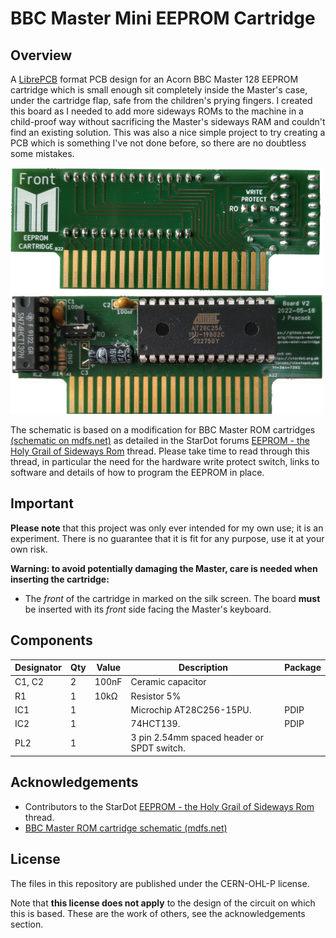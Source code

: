 # BBC Master Mini EEPROM Cartridge

## Overview
A [LibrePCB](https://librepcb.org) format PCB design for an Acorn BBC Master 128 EEPROM cartridge which is small enough sit completely inside the Master's case, under the cartridge flap, safe from the children's prying fingers. I created this board as I needed to add more sideways ROMs to the machine in a child-proof way without sacrificing the Master's sideways RAM and couldn't find an existing solution. This was also a nice simple project to try creating a PCB which is something I've not done before, so there are no doubtless some mistakes.

![Cartridge front](docs/master-mini-cart-front.png?raw=true) ![Cartridge back](docs/master-mini-cart-back.png?raw=true)

The schematic is based on a modification for BBC Master ROM cartridges [(schematic on mdfs.net)](https://mdfs.net/Info/Comp/BBC/Circuits/Master/eprom.gif) as detailed in the StarDot forums [EEPROM - the Holy Grail of Sideways Rom](https://stardot.org.uk/forums/viewtopic.php?f=3&t=7393) thread. Please take time to read through this thread, in particular the need for the hardware write protect switch, links to software and details of how to program the EEPROM in place.

## Important
**Please note** that this project was only ever intended for my own use; it is an experiment. There is no guarantee that it is fit for any purpose, use it at your own risk.

**Warning: to avoid potentially damaging the Master, care is needed when inserting the cartridge:**
- The _front_ of the cartridge in marked on the silk screen. The board **must** be inserted with its _front_ side facing the Master's keyboard.

## Components

| Designator | Qty | Value | Description                                | Package |
|------------|-----|-------|--------------------------------------------|---------|
| C1, C2     | 2   | 100nF | Ceramic capacitor                          |         |
| R1         | 1   | 10kΩ  | Resistor 5%                                |         |
| IC1        | 1   |       | Microchip AT28C256-15PU.                   | PDIP    |
| IC2        | 1   |       | 74HCT139.                                  | PDIP    |
| PL2        | 1   |       | 3 pin 2.54mm spaced header or SPDT switch. |         |

## Acknowledgements
- Contributors to the StarDot [EEPROM - the Holy Grail of Sideways Rom](https://stardot.org.uk/forums/viewtopic.php?f=3&t=7393) thread.
- [BBC Master ROM cartridge schematic (mdfs.net)](https://mdfs.net/Info/Comp/BBC/Circuits/Master/eprom.gif)

## License
The files in this repository are published under the CERN-OHL-P license.

Note that **this license does not apply** to the design of the circuit on which this is based. These are the work of others, see the acknowledgements section.
